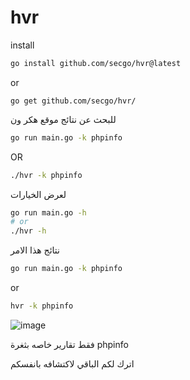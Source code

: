 # hvr

install
```bash
go install github.com/secgo/hvr@latest
```
or
```
go get github.com/secgo/hvr/
```

للبحث عن نتائج موقع  هكر ون 
```bash
go run main.go -k phpinfo
```
OR
```bash
./hvr -k phpinfo
```

لعرض الخيارات 
```bash
go run main.go -h
# or
./hvr -h
```
نتائج هذا الامر 
```bash
go run main.go -k phpinfo
```
or 
```bash
hvr -k phpinfo
```

![image](https://user-images.githubusercontent.com/103000400/193346850-5a3b0fde-72b0-43c8-997f-3170e0a72249.png)

فقط تقارير خاصه بثغرة phpinfo



اترك لكم الباقي لاكتشافه بانفسكم 

